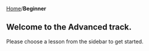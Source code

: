 [Home](../index.md)/**Beginner**

## Welcome to the Advanced track.  
Please choose a lesson from the sidebar to get started.


